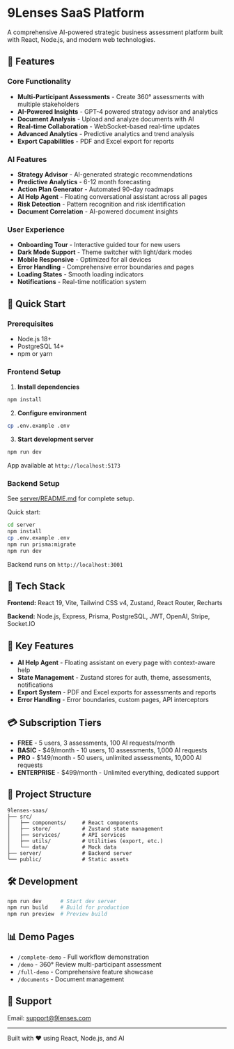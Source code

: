 # 9Lenses SaaS Platform

A comprehensive AI-powered strategic business assessment platform built with React, Node.js, and modern web technologies.

## 🌟 Features

### Core Functionality
- **Multi-Participant Assessments** - Create 360° assessments with multiple stakeholders
- **AI-Powered Insights** - GPT-4 powered strategy advisor and analytics
- **Document Analysis** - Upload and analyze documents with AI
- **Real-time Collaboration** - WebSocket-based real-time updates
- **Advanced Analytics** - Predictive analytics and trend analysis
- **Export Capabilities** - PDF and Excel export for reports

### AI Features
- **Strategy Advisor** - AI-generated strategic recommendations
- **Predictive Analytics** - 6-12 month forecasting
- **Action Plan Generator** - Automated 90-day roadmaps
- **AI Help Agent** - Floating conversational assistant across all pages
- **Risk Detection** - Pattern recognition and risk identification
- **Document Correlation** - AI-powered document insights

### User Experience
- **Onboarding Tour** - Interactive guided tour for new users
- **Dark Mode Support** - Theme switcher with light/dark modes
- **Mobile Responsive** - Optimized for all devices
- **Error Handling** - Comprehensive error boundaries and pages
- **Loading States** - Smooth loading indicators
- **Notifications** - Real-time notification system

## 🚀 Quick Start

### Prerequisites
- Node.js 18+
- PostgreSQL 14+
- npm or yarn

### Frontend Setup

1. **Install dependencies**
```bash
npm install
```

2. **Configure environment**
```bash
cp .env.example .env
```

3. **Start development server**
```bash
npm run dev
```

App available at `http://localhost:5173`

### Backend Setup

See [server/README.md](server/README.md) for complete setup.

Quick start:
```bash
cd server
npm install
cp .env.example .env
npm run prisma:migrate
npm run dev
```

Backend runs on `http://localhost:3001`

## 🎨 Tech Stack

**Frontend:** React 19, Vite, Tailwind CSS v4, Zustand, React Router, Recharts

**Backend:** Node.js, Express, Prisma, PostgreSQL, JWT, OpenAI, Stripe, Socket.IO

## 🔑 Key Features

- **AI Help Agent** - Floating assistant on every page with context-aware help
- **State Management** - Zustand stores for auth, theme, assessments, notifications
- **Export System** - PDF and Excel exports for assessments and reports
- **Error Handling** - Error boundaries, custom pages, API interceptors

## 💳 Subscription Tiers

- **FREE** - 5 users, 3 assessments, 100 AI requests/month
- **BASIC** - $49/month - 10 users, 10 assessments, 1,000 AI requests
- **PRO** - $149/month - 50 users, unlimited assessments, 10,000 AI requests
- **ENTERPRISE** - $499/month - Unlimited everything, dedicated support

## 📁 Project Structure

```
9lenses-saas/
├── src/
│   ├── components/     # React components
│   ├── store/          # Zustand state management
│   ├── services/       # API services
│   ├── utils/          # Utilities (export, etc.)
│   └── data/           # Mock data
├── server/             # Backend server
└── public/             # Static assets
```

## 🛠️ Development

```bash
npm run dev      # Start dev server
npm run build    # Build for production
npm run preview  # Preview build
```

## 📊 Demo Pages

- `/complete-demo` - Full workflow demonstration
- `/demo` - 360° Review multi-participant assessment
- `/full-demo` - Comprehensive feature showcase
- `/documents` - Document management

## 📧 Support

Email: support@9lenses.com

---

Built with ❤️ using React, Node.js, and AI
